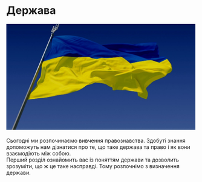 # Держава

<div class="center">
<img src="1/maxresdefault (1).jpg" class="center" width="500"/>
</div>
<div class="space"><br>
Сьогодні ми розпочинаємо вивчення правознавства. Здобуті знання допоможуть нам дізнатися про те, що таке держава та право і як вони взаємодіють між собою.   <br>   
Перший розділ ознайомить вас із поняттям держави та дозволить зрозуміти, що ж це таке насправді. Тому розпочнімо з визначення держави.   
</div>